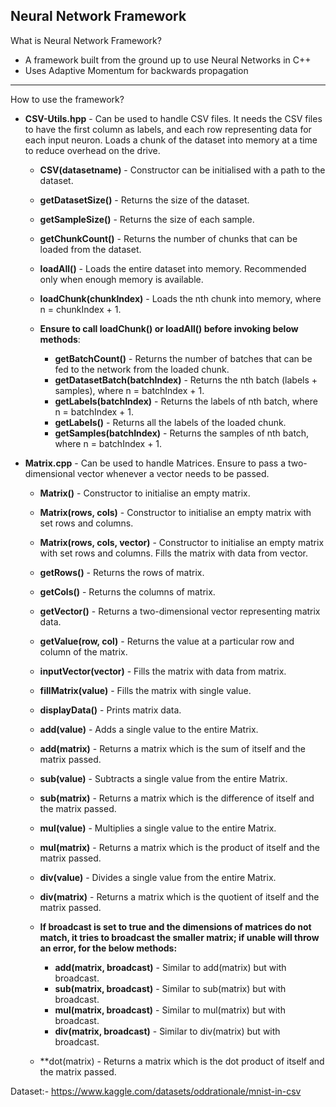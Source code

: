 Neural Network Framework
-------------------------------------
What is Neural Network Framework?
- A framework built from the ground up to use Neural Networks in C++
- Uses Adaptive Momentum for backwards propagation
-------------------------------------
How to use the framework?
- **CSV-Utils.hpp** - Can be used to handle CSV files. It needs the CSV files to have the first column as labels, and each row representing data for each input neuron. Loads a chunk of the dataset into memory at a time to reduce overhead on the drive.
  - **CSV(datasetname)** - Constructor can be initialised with a path to the dataset.

  - **getDatasetSize()** - Returns the size of the dataset.
  - **getSampleSize()** - Returns the size of each sample.
  - **getChunkCount()** - Returns the number of chunks that can be loaded from the dataset.
  - **loadAll()** - Loads the entire dataset into memory. Recommended only when enough memory is available.
  - **loadChunk(chunkIndex)** - Loads the nth chunk into memory, where n = chunkIndex + 1.
  
  - **Ensure to call loadChunk() or loadAll() before invoking below methods**:
    - **getBatchCount()** - Returns the number of batches that can be fed to the network from the loaded chunk.
    - **getDatasetBatch(batchIndex)** - Returns the nth batch (labels + samples), where n = batchIndex + 1.
    - **getLabels(batchIndex)** - Returns the labels of nth batch, where n = batchIndex + 1.
    - **getLabels()** - Returns all the labels of the loaded chunk.
    - **getSamples(batchIndex)** - Returns the samples of nth batch, where n = batchIndex + 1.
   
- **Matrix.cpp** - Can be used to handle Matrices. Ensure to pass a two-dimensional vector whenever a vector needs to be passed.
  - **Matrix()** - Constructor to initialise an empty matrix.
  - **Matrix(rows, cols)** - Constructor to initialise an empty matrix with set rows and columns.
  - **Matrix(rows, cols, vector)** - Constructor to initialise an empty matrix with set rows and columns. Fills the matrix with data from vector.
  
  - **getRows()** - Returns the rows of matrix.
  - **getCols()** - Returns the columns of matrix.
  - **getVector()** - Returns a two-dimensional vector representing matrix data.
  - **getValue(row, col)** - Returns the value at a particular row and column of the matrix.
  - **inputVector(vector)** - Fills the matrix with data from matrix.
  - **fillMatrix(value)** - Fills the matrix with single value.
  - **displayData()** - Prints matrix data.
  
  - **add(value)** - Adds a single value to the entire Matrix.
  - **add(matrix)** - Returns a matrix which is the sum of itself and the matrix passed.

  - **sub(value)** - Subtracts a single value from the entire Matrix.
  - **sub(matrix)** - Returns a matrix which is the difference of itself and the matrix passed.

  - **mul(value)** - Multiplies a single value to the entire Matrix.
  - **mul(matrix)** - Returns a matrix which is the product of itself and the matrix passed.

  - **div(value)** - Divides a single value from the entire Matrix.
  - **div(matrix)** - Returns a matrix which is the quotient of itself and the matrix passed.
 
  - **If broadcast is set to true and the dimensions of matrices do not match, it tries to broadcast the smaller matrix; if unable will throw an error, for the below methods:**
    - **add(matrix, broadcast)** - Similar to add(matrix) but with broadcast.
    - **sub(matrix, broadcast)** - Similar to sub(matrix) but with broadcast.
    - **mul(matrix, broadcast)** - Similar to mul(matrix) but with broadcast.
    - **div(matrix, broadcast)** - Similar to div(matrix) but with broadcast.
   
  - **dot(matrix) - Returns a matrix which is the dot product of itself and the matrix passed.

Dataset:- https://www.kaggle.com/datasets/oddrationale/mnist-in-csv
